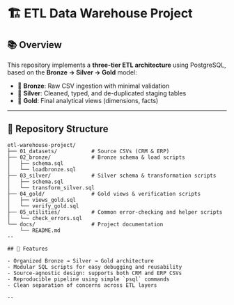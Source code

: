 # 🏗️ ETL Data Warehouse Project

## 📚 Overview  
This repository implements a **three-tier ETL architecture** using PostgreSQL, based on the **Bronze → Silver → Gold** model:

- 🥉 **Bronze**: Raw CSV ingestion with minimal validation  
- 🥈 **Silver**: Cleaned, typed, and de-duplicated staging tables  
- 🥇 **Gold**: Final analytical views (dimensions, facts)

---

## 📁 Repository Structure

```text
etl-warehouse-project/
├── 01_datasets/           # Source CSVs (CRM & ERP)
├── 02_bronze/             # Bronze schema & load scripts
│   ├── schema.sql
│   └── loadbronze.sql
├── 03_silver/             # Silver schema & transformation scripts
│   ├── schema.sql
│   └── transform_silver.sql
├── 04_gold/               # Gold views & verification scripts
│   ├── views_gold.sql
│   └── verify_gold.sql
├── 05_utilities/          # Common error-checking and helper scripts
│   └── check_errors.sql
└── docs/                  # Project documentation
    └── README.md
--

## 🚀 Features

- Organized Bronze → Silver → Gold architecture
- Modular SQL scripts for easy debugging and reusability
- Source-agnostic design: supports both CRM and ERP CSVs
- Reproducible pipeline using simple `psql` commands
- Clean separation of concerns across ETL layers

--
